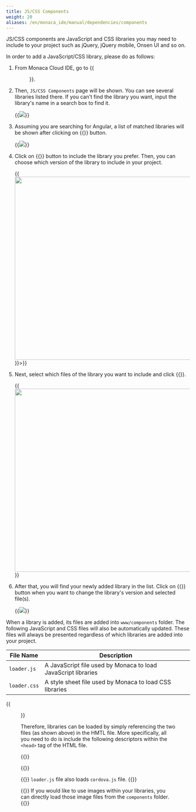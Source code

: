 ```yaml
---
title: JS/CSS Components
weight: 20
aliases: /en/monaca_ide/manual/dependencies/components
---
```


JS/CSS components are JavaScript and CSS libraries you may need to
include to your project such as jQuery, jQuery mobile, Onsen UI and so
on.

In order to add a JavaScript/CSS library, please do as follows:

1.  From Monaca Cloud IDE, go to {{<menu menu1="Configure" menu2="JS/CSS Component Settings">}}.
2.  Then, `JS/CSS Components` page will be shown. You can see several libraries listed there. If you can't find the library you want, input the library's name in a search box to find it.

    {{<img src="/images/monaca_ide/manual/dependencies/components/components.png">}}

3.  Assuming you are searching for Angular, a list of matched libraries will be shown after clicking on {{<guilabel name="Search">}} button.

    {{<img src="/images/monaca_ide/manual/dependencies/components/search_component.png">}}

4. Click on {{<guilabel name="Add">}} button to include the library you prefer. Then, you can choose which version of the library to include in your project.

    {{<img src="/images/monaca_ide/manual/dependencies/components/select_version.png" width="500px">}}>}}

5.  Next, select which files of the library you want to include and click {{<guilabel name="Save">}}.

    {{<img src="/images/monaca_ide/manual/dependencies/components/select_file.png" width="500px">}}

6.  After that, you will find your newly added library in the list. Click on {{<guilabel name="Configure">}} button when you want to change the library's version and selected file(s).

    {{<img src="/images/monaca_ide/manual/dependencies/components/configure_component.png">}}

When a library is added, its files are added into `www/components`
folder. The following JavaScript and CSS files will also be
automatically updated. These files will always be presented regardless
of which libraries are added into your project.

| File Name | Description |
|-----------|-------------|
| `loader.js` | 	A JavaScript file used by Monaca to load JavaScript libraries |
| `loader.css` | 	A style sheet file used by Monaca to load CSS libraries |

{{<figure src="/images/monaca_ide/manual/dependencies/components/component_files.png">}}

Therefore, libraries can be loaded by simply referencing the two files
(as shown above) in the HMTL file. More specifically, all you need to do
is include the following descriptors within the `<head>` tag of the HTML
file.

{{<highlight html>}}
<script src="components/loader.js"></script>
<link rel="stylesheet" href="components/loader.css">
{{</highlight>}}


{{<note>}}
    <code>loader.js</code> file also loads <code>cordova.js</code> file.
{{</note>}}

{{<note>}}
If you would like to use images within your libraries, you can directly load those image files from the <code>components</code> folder.
{{</note>}}

